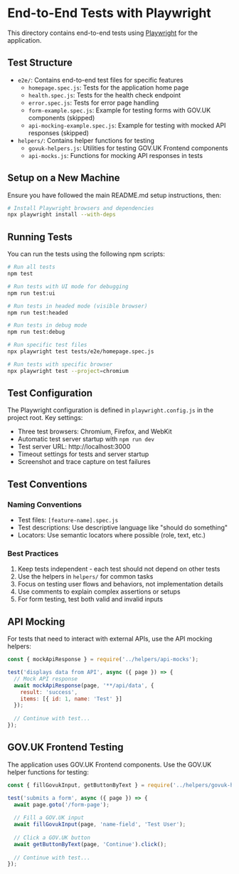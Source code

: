# End-to-End Tests with Playwright

This directory contains end-to-end tests using [Playwright](https://playwright.dev/) for the application.

## Test Structure

- `e2e/`: Contains end-to-end test files for specific features
  - `homepage.spec.js`: Tests for the application home page
  - `health.spec.js`: Tests for the health check endpoint
  - `error.spec.js`: Tests for error page handling
  - `form-example.spec.js`: Example for testing forms with GOV.UK components (skipped)
  - `api-mocking-example.spec.js`: Example for testing with mocked API responses (skipped)
- `helpers/`: Contains helper functions for testing
  - `govuk-helpers.js`: Utilities for testing GOV.UK Frontend components
  - `api-mocks.js`: Functions for mocking API responses in tests

## Setup on a New Machine

Ensure you have followed the main README.md setup instructions, then:

```bash
# Install Playwright browsers and dependencies
npx playwright install --with-deps
```

## Running Tests

You can run the tests using the following npm scripts:

```bash
# Run all tests
npm test

# Run tests with UI mode for debugging
npm run test:ui

# Run tests in headed mode (visible browser)
npm run test:headed

# Run tests in debug mode
npm run test:debug

# Run specific test files
npx playwright test tests/e2e/homepage.spec.js

# Run tests with specific browser
npx playwright test --project=chromium
```

## Test Configuration

The Playwright configuration is defined in `playwright.config.js` in the project root. Key settings:

- Three test browsers: Chromium, Firefox, and WebKit
- Automatic test server startup with `npm run dev`
- Test server URL: http://localhost:3000
- Timeout settings for tests and server startup
- Screenshot and trace capture on test failures

## Test Conventions

### Naming Conventions

- Test files: `[feature-name].spec.js`
- Test descriptions: Use descriptive language like "should do something"
- Locators: Use semantic locators where possible (role, text, etc.)

### Best Practices

1. Keep tests independent - each test should not depend on other tests
2. Use the helpers in `helpers/` for common tasks
3. Focus on testing user flows and behaviors, not implementation details
4. Use comments to explain complex assertions or setups
5. For form testing, test both valid and invalid inputs

## API Mocking

For tests that need to interact with external APIs, use the API mocking helpers:

```javascript
const { mockApiResponse } = require('../helpers/api-mocks');

test('displays data from API', async ({ page }) => {
  // Mock API response
  await mockApiResponse(page, '**/api/data', { 
    result: 'success', 
    items: [{ id: 1, name: 'Test' }] 
  });
  
  // Continue with test...
});
```

## GOV.UK Frontend Testing

The application uses GOV.UK Frontend components. Use the GOV.UK helper functions for testing:

```javascript
const { fillGovukInput, getButtonByText } = require('../helpers/govuk-helpers');

test('submits a form', async ({ page }) => {
  await page.goto('/form-page');
  
  // Fill a GOV.UK input
  await fillGovukInput(page, 'name-field', 'Test User');
  
  // Click a GOV.UK button
  await getButtonByText(page, 'Continue').click();
  
  // Continue with test...
});
``` 